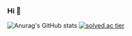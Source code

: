 ### Hi 👋

<!--
[![Hits](https://hits.seeyoufarm.com/api/count/incr/badge.svg?url=https%3A%2F%2Fgithub.com%2FJi2z%2FJi2z%2Fhit-counter&count_bg=%23000000&title_bg=%23574974&icon=&icon_color=%23E7E7E7&title=hits&edge_flat=false)](https://hits.seeyoufarm.com)
-->

![Anurag's GitHub stats](https://github-readme-stats.vercel.app/api?username=Ji2z&show_icons=true&theme=great-gatsby&hide=issues) [![solved.ac tier](http://mazassumnida.wtf/api/v2/generate_badge?boj=hohomua)](https://solved.ac/hohomua)


<!--
**Ji2z/Ji2z** is a ✨ _special_ ✨ repository because its `README.md` (this file) appears on your GitHub profile.

Here are some ideas to get you started:

- 🔭 I’m currently working on ...
- 🌱 I’m currently learning ...
- 👯 I’m looking to collaborate on ...
- 🤔 I’m looking for help with ...
- 💬 Ask me about ...
- 📫 How to reach me: ...
- 😄 Pronouns: ...
- ⚡ Fun fact: ...
-->

